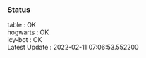 ### Status


table : OK  
hogwarts : OK  
icy-bot : OK  
Latest Update : 2022-02-11 07:06:53.552200
